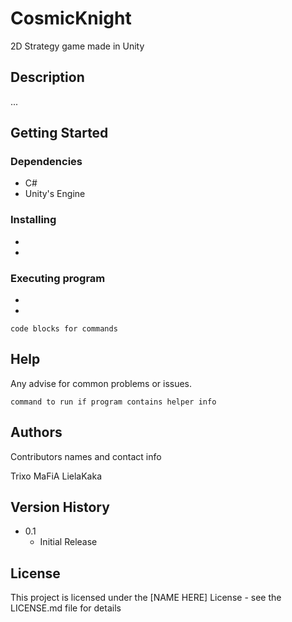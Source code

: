# CosmicKnight

2D Strategy game made in Unity

## Description

...

## Getting Started

### Dependencies

* C#
* Unity's Engine

### Installing

* 
* 

### Executing program

* 
* 
```
code blocks for commands
```

## Help

Any advise for common problems or issues.
```
command to run if program contains helper info
```

## Authors

Contributors names and contact info

Trixo
MaFiA
LielaKaka

## Version History

* 0.1
    * Initial Release

## License

This project is licensed under the [NAME HERE] License - see the LICENSE.md file for details
